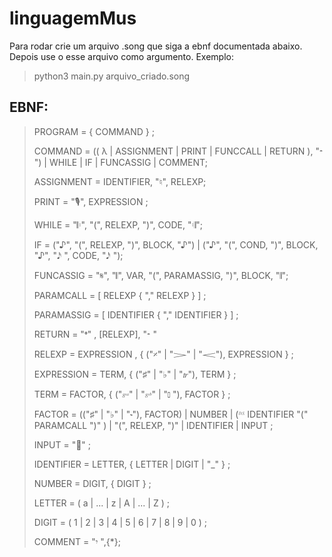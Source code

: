 # linguagemMus

Para rodar crie um arquivo .song que siga a ebnf documentada abaixo. Depois use o esse arquivo como argumento.
Exemplo:

> python3 main.py arquivo_criado.song

## EBNF:

>PROGRAM = { COMMAND } ;
>
>COMMAND = (( λ | ASSIGNMENT | PRINT | FUNCCALL | RETURN ), "𝄼 ") | WHILE | IF | FUNCASSIG | COMMENT;
>
>ASSIGNMENT = IDENTIFIER, "♮", RELEXP;
>
>PRINT = "🎙", EXPRESSION ;
>
>WHILE = "𝄆", "(", RELEXP, ")", CODE, "𝄇";
>
>IF = ("♪", "(", RELEXP, ")", BLOCK, "♪") | ("♪", "(", COND, ")", BLOCK, "♪", "𝅘𝅥𝅯 ", CODE, "𝅘𝅥𝅯 ");
>
>FUNCASSIG = "𝄋", "𝄃", VAR, "(", PARAMASSIG, ")", BLOCK, "𝄂";
>
>PARAMCALL = [ RELEXP { "," RELEXP } ] ;
>
>PARAMASSIG = [ IDENTIFIER { "," IDENTIFIER } ] ;
>
>RETURN = "𝄌" , [RELEXP], "𝄼 "
>
>RELEXP = EXPRESSION , { ("𝄎" | "𝆓" | "𝆒"), EXPRESSION } ;
>
>EXPRESSION = TERM, { ("♯" | "♭" | "𝆖"), TERM } ;
>
>TERM = FACTOR, { ("𝄶" | "𝄷" | "𝅚 "), FACTOR } ;
>
>FACTOR = (("♯" | "♭" | "𝆝"), FACTOR) | NUMBER | (𝄉 IDENTIFIER "(" PARAMCALL ")" ) | "(", RELEXP, ")" | IDENTIFIER | INPUT ;
>
>INPUT = "🎼" ;
>
>IDENTIFIER = LETTER, { LETTER | DIGIT | "_" } ;
>
>NUMBER = DIGIT, { DIGIT } ;
>
>LETTER = ( a | ... | z | A | ... | Z ) ;
>
>DIGIT = ( 1 | 2 | 3 | 4 | 5 | 6 | 7 | 8 | 9 | 0 ) ;
>
>COMMENT = "𝄾 ",{*}; 


